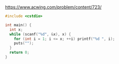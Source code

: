 https://www.acwing.com/problem/content/723/

```c++
#include <cstdio>

int main() {
  int x;
  while (scanf("%d", &x), x) {
    for (int i = 1; i <= x; ++i) printf("%d ", i);
    puts("");
  }
  return 0;
}
```
